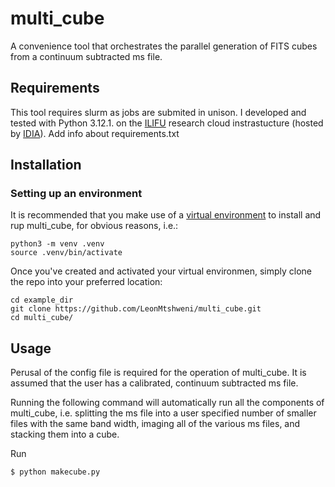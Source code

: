 # multi_cube

A convenience tool that orchestrates the parallel generation of FITS cubes from a continuum subtracted ms file.

Requirements
------------
This tool requires slurm as jobs are submited in unison. I developed and tested with Python 3.12.1. on the [ILIFU](https://www.ilifu.ac.za/) research cloud instrastucture (hosted by [IDIA](https://idia.ac.za/)). Add info about requirements.txt

Installation
------------

### Setting up an environment

It is recommended that you make use of a [virtual environment](https://docs.python.org/3/library/venv.html) to install and rup multi_cube, for obvious reasons, i.e.:
```
python3 -m venv .venv
source .venv/bin/activate
```
Once you've created and activated your virtual environmen, simply clone the repo into your preferred location:

```
cd example_dir
git clone https://github.com/LeonMtshweni/multi_cube.git
cd multi_cube/
```

Usage
------------

Perusal of the config file is required for the operation of multi_cube. It is assumed that the user has a calibrated, continuum subtracted ms file.

Running the following command will automatically run all the components of multi_cube, i.e. splitting the ms file into a user specified number of smaller files with the same band width, imaging all of the various ms files, and stacking them into a cube.

Run

```
$ python makecube.py

```